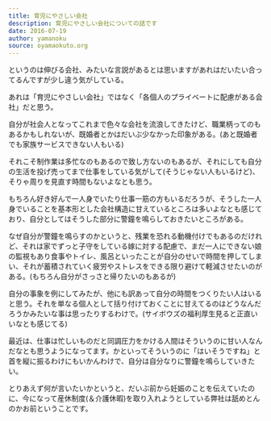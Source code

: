 ```yaml
---
title: 育児にやさしい会社
description: 育児にやさしい会社についての話です
date: 2016-07-19
author: yamanoku
source: oyamaokuto.org
---
```


というのは伸びる会社、みたいな言説があるとは思いますがあれはだいたい合ってるんですが少し違う気がしている。

あれは「育児にやさしい会社」ではなく「各個人のプライベートに配慮がある会社」だと思う。

自分が社会人となってこれまで色々な会社を流浪してきたけど、職業柄ってのもあるかもしれないが、既婚者とかはだいぶ少なかった印象がある。(あと既婚者でも家族サービスできない人もいる)

それこそ制作業は多忙なのもあるので致し方ないのもあるが、それにしても自分の生活を投げ売ってまで仕事をしている気がして(そうじゃない人もいるけど)、そりゃ周りを見直す時間もないよなとも思う。

もちろん好き好んで一人身でいたり仕事一筋の方もいるだろうが、そうした一人身でいることを基本形とした会社構造に甘えているところは多いよなとも感じており、自分としてはそうした部分に警鐘を鳴らしておきたいところがある。

なぜ自分が警鐘を鳴らすのかというと、残業を恐れる動機付けでもあるのだけれど、それは家でずっと子守をしている嫁に対する配慮で、まだ一人にできない娘の監視もあり食事やトイレ、風呂といったことが自分のせいで時間を押してしまい、それが蓄積されていく疲労やストレスをできる限り避けて軽減させたいのがある。(もちろん自分がさっさと帰りたいのもあるが)

自分の事象を例にしてみたが、他にも訳あって自分の時間をつくりたい人はいると思う。それを単なる個人として括り付けておくことに甘えてるのはどうなんだろうかみたいな事は思ったりするわけで。(サイボウズの福利厚生見ると正直いいなとも感じてる)

最近は、仕事は忙しいものだと同調圧力をかける人間はそういうのに甘い人なんだなとも思うようになってます。かといってそういうのに「はいそうですね」と首を縦に振るわけにもいかんわけで、自分は自分なりに警鐘を鳴らしていきたい。

とりあえず何が言いたいかというと、だいぶ前から妊娠のことを伝えていたのに、今になって産休制度(＆介護休暇)を取り入れようとしている弊社は舐めとんのかお前ということです。
